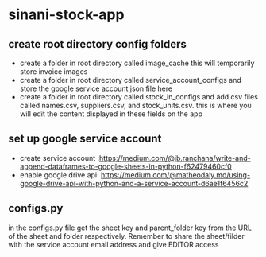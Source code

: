 # sinani-stock-app
## create  root directory config folders
- create a folder in root directory called image_cache this will temporarily store invoice images
- create a folder in root directory called service_account_configs and store the google service account json file here
- create a folder in root directory called stock_in_configs and add csv files called names.csv, suppliers.csv, and stock_units.csv. this is where you will edit the content displayed in these fields on the app


## set up google service account
- create service account :https://medium.com/@jb.ranchana/write-and-append-dataframes-to-google-sheets-in-python-f62479460cf0
- enable google drive api: https://medium.com/@matheodaly.md/using-google-drive-api-with-python-and-a-service-account-d6ae1f6456c2

## configs.py
in the configs.py file get the sheet key and parent_folder key from the URL of the sheet and folder respectively. Remember to share the sheet/filder with the service account email address and give EDITOR access
